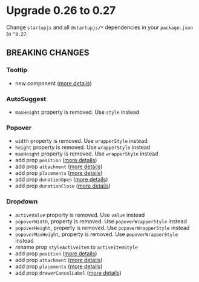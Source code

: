 # Upgrade 0.26 to 0.27

Change `startupjs` and all `@startupjs/*` dependencies in your `package.json` to `^0.27`.

## BREAKING CHANGES

### Tooltip
- new component ([more details](/docs/components/Tooltip))

### AutoSuggest
- `maxHeight` property is removed. Use `style` instead

### Popover
- `width` property is removed. Use `wrapperStyle` instead
- `height` property is removed. Use `wrapperStyle` instead
- `maxHeight` property is removed. Use `wrapperStyle` instead
- add prop `position` ([more details](/docs/popups/Popover))
- add prop `attachment` ([more details](/docs/popups/Popover))
- add prop `placements` ([more details](/docs/popups/Popover))
- add prop `durationOpen` ([more details](/docs/popups/Popover))
- add prop `durationClose` ([more details](/docs/popups/Popover))

### Dropdown
- `activeValue` property is removed. Use `value` instead
- `popoverWidth`, property is removed. Use `popoverWrapperStyle` instead
- `popoverHeight`, property is removed. Use `popoverWrapperStyle` instead
- `popoverMaxHeight`, property is removed. Use `popoverWrapperStyle` instead
- rename prop `styleActiveItem` to `activeItemStyle`
- add prop `position` ([more details](/docs/popups/Dropdown))
- add prop `attachment` ([more details](/docs/popups/Dropdown))
- add prop `placements` ([more details](/docs/popups/Dropdown))
- add prop `drawerCancelLabel` ([more details](/docs/popups/Dropdown))
